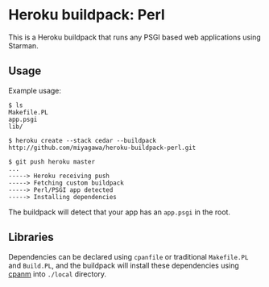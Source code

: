 Heroku buildpack: Perl
======================

This is a Heroku buildpack that runs any PSGI based web applications using Starman.

Usage
-----

Example usage:

    $ ls
    Makefile.PL
    app.psgi
    lib/

    $ heroku create --stack cedar --buildpack http://github.com/miyagawa/heroku-buildpack-perl.git

    $ git push heroku master
    ...
    -----> Heroku receiving push
    -----> Fetching custom buildpack
    -----> Perl/PSGI app detected
    -----> Installing dependencies

The buildpack will detect that your app has an `app.psgi` in the root.

Libraries
---------

Dependencies can be declared using `cpanfile` or traditional `Makefile.PL` and `Build.PL`, and the buildpack will install these dependencies using [cpanm](http://cpanmin.us) into `./local` directory.
